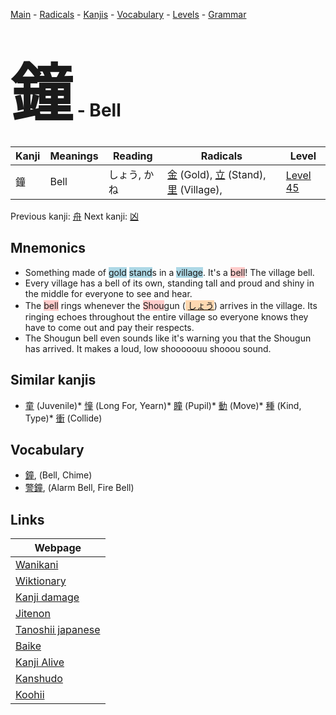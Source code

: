 <style> bigfont {font-size: 100px}</style>
[Main](../index.md) -
[Radicals](../radicals.md) -
[Kanjis](../kanjis.md) -
[Vocabulary](../vocabulary.md) -
[Levels](../levels.md) -
[Grammar](../grammar.md)
# <bigfont> 鐘</bigfont> - Bell 

| Kanji | Meanings | Reading | Radicals | Level |
| --- | --- | --- | --- | --- |
| 鐘 | Bell | しょう, かね | [金](../radicals/金.md) (Gold), [立](../radicals/立.md) (Stand), [里](../radicals/里.md) (Village),  | [Level 45](../levels/wk_level45.md) |

Previous kanji: [舟](舟.md) Next kanji: [凶](凶.md) 

## Mnemonics
 * Something made of <span style="background-color:#ADD8E6"> gold</span> <span style="background-color:#ADD8E6"> stand</span>s in a <span style="background-color:#ADD8E6"> village</span>. It's a <span style="background-color:#ffcccb"> bell</span>!  The village bell.
* Every village has a bell of its own, standing tall and proud and shiny in the middle for everyone to see and hear.
* The <span style="background-color:#ffcccb"> bell</span> rings whenever the <span style="background-color:#ffcccb"> Shou</span>gun (<span style="background-color:#fed8b1"> [しょう](https://jisho.org/search/しょう)</span>) arrives in the village. Its ringing echoes throughout the entire village so everyone knows they have to come out and pay their respects.
* The Shougun bell even sounds like it's warning you that the Shougun has arrived. It makes a loud, low shooooouu shooou sound. 


## Similar kanjis
 * [童](童.md) (Juvenile)* [憧](憧.md) (Long For, Yearn)* [瞳](瞳.md) (Pupil)* [動](動.md) (Move)* [種](種.md) (Kind, Type)* [衝](衝.md) (Collide)


## Vocabulary
 * [鐘](../vocabulary/鐘.md), (Bell, Chime)
* [警鐘](../vocabulary/鐘.md), (Alarm Bell, Fire Bell)



## Links 

| Webpage |
| --- |
| [Wanikani          ](https://www.wanikani.com/kanji/鐘) |
| [Wiktionary        ](https://en.wiktionary.org/wiki/鐘) |
| [Kanji damage      ](http://www.kanjidamage.com/kanji/search?utf8=✓&q=鐘) |
| [Jitenon           ](https://jitenon.com/kanji/鐘) |
| [Tanoshii japanese ](https://www.tanoshiijapanese.com/dictionary/kanji.cfm?k=鐘) |
| [Baike             ](https://baike.baidu.com/item/鐘) |
| [Kanji Alive       ](https://app.kanjialive.com/鐘) |
| [Kanshudo          ](https://www.kanshudo.com/searchmn?q=鐘) |
| [Koohii            ](https://kanji.koohii.com/study/kanji/鐘) |
